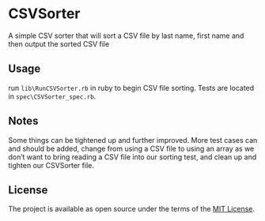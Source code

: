 # CSVSorter

A simple CSV sorter that will sort a CSV file by last name, first name and then output the sorted CSV file

## Usage

run `lib\RunCSVSorter.rb` in ruby to begin CSV file sorting. Tests are located in `spec\CSVSorter_spec.rb`.

## Notes

Some things can be tightened up and further improved. More test cases can and should be added, change from using a CSV file to using an array as we don’t want to bring reading a CSV file into our sorting test, and clean up and tighten our CSVSorter file.

## License

The project is available as open source under the terms of the [MIT License](https://opensource.org/licenses/MIT).
